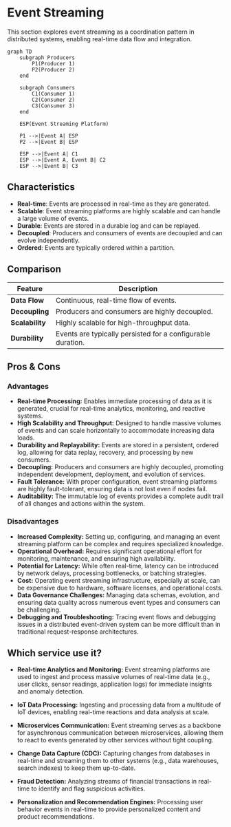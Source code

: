 # Event Streaming



This section explores event streaming as a coordination pattern in distributed systems, enabling real-time data flow and integration.

```mermaid
graph TD
    subgraph Producers
        P1(Producer 1)
        P2(Producer 2)
    end

    subgraph Consumers
        C1(Consumer 1)
        C2(Consumer 2)
        C3(Consumer 3)
    end

    ESP(Event Streaming Platform)

    P1 -->|Event A| ESP
    P2 -->|Event B| ESP

    ESP -->|Event A| C1
    ESP -->|Event A, Event B| C2
    ESP -->|Event B| C3
```

## Characteristics

- **Real-time**: Events are processed in real-time as they are generated.
- **Scalable**: Event streaming platforms are highly scalable and can handle a large volume of events.
- **Durable**: Events are stored in a durable log and can be replayed.
- **Decoupled**: Producers and consumers of events are decoupled and can evolve independently.
- **Ordered**: Events are typically ordered within a partition.

## Comparison

| Feature | Description |
|---|---|
| **Data Flow** | Continuous, real-time flow of events. |
| **Decoupling** | Producers and consumers are highly decoupled. |
| **Scalability** | Highly scalable for high-throughput data. |
| **Durability** | Events are typically persisted for a configurable duration. |

## Pros & Cons 

### Advantages
-   **Real-time Processing:** Enables immediate processing of data as it is generated, crucial for real-time analytics, monitoring, and reactive systems.
-   **High Scalability and Throughput:** Designed to handle massive volumes of events and can scale horizontally to accommodate increasing data loads.
-   **Durability and Replayability:** Events are stored in a persistent, ordered log, allowing for data replay, recovery, and processing by new consumers.
-   **Decoupling:** Producers and consumers are highly decoupled, promoting independent development, deployment, and evolution of services.
-   **Fault Tolerance:** With proper configuration, event streaming platforms are highly fault-tolerant, ensuring data is not lost even if nodes fail.
-   **Auditability:** The immutable log of events provides a complete audit trail of all changes and actions within the system.

### Disadvantages
-   **Increased Complexity:** Setting up, configuring, and managing an event streaming platform can be complex and requires specialized knowledge.
-   **Operational Overhead:** Requires significant operational effort for monitoring, maintenance, and ensuring high availability.
-   **Potential for Latency:** While often real-time, latency can be introduced by network delays, processing bottlenecks, or batching strategies.
-   **Cost:** Operating event streaming infrastructure, especially at scale, can be expensive due to hardware, software licenses, and operational costs.
-   **Data Governance Challenges:** Managing data schemas, evolution, and ensuring data quality across numerous event types and consumers can be challenging.
-   **Debugging and Troubleshooting:** Tracing event flows and debugging issues in a distributed event-driven system can be more difficult than in traditional request-response architectures.

## Which service use it?



-   **Real-time Analytics and Monitoring:** Event streaming platforms are used to ingest and process massive volumes of real-time data (e.g., user clicks, sensor readings, application logs) for immediate insights and anomaly detection.

-   **IoT Data Processing:** Ingesting and processing data from a multitude of IoT devices, enabling real-time reactions and data analysis at scale.

-   **Microservices Communication:** Event streaming serves as a backbone for asynchronous communication between microservices, allowing them to react to events generated by other services without tight coupling.

-   **Change Data Capture (CDC):** Capturing changes from databases in real-time and streaming them to other systems (e.g., data warehouses, search indexes) to keep them up-to-date.

-   **Fraud Detection:** Analyzing streams of financial transactions in real-time to identify and flag suspicious activities.

-   **Personalization and Recommendation Engines:** Processing user behavior events in real-time to provide personalized content and product recommendations.

